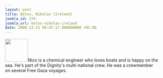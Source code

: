 ```yaml
---
layout: post
title: Bolos, Nikolas (Ireland)
joomla_id: 274
joomla_url: bolos-nikolas-ireland
date: 2008-12-21 09:47:17.000000000 +01:00
---
```

<img src="http://www.freegaza.org/uploads/passengers/" width="75" />Nico is a chemical engineer who loves boats and is happy on the sea. He\'s part of the Dignity\'s multi-national crew. He was a crewmember on several Free Gaza voyages. <p><a href=""></a></p>
